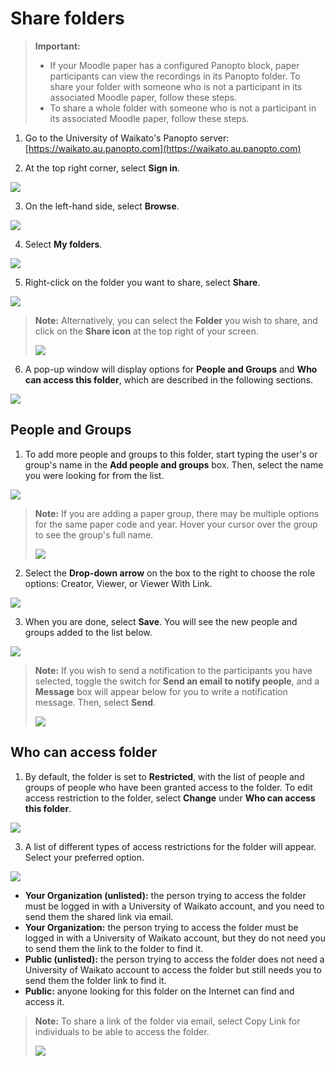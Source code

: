 # Share folders

> **Important:**
> * If your Moodle paper has a configured Panopto block, paper participants can view the recordings in its Panopto folder. To share your folder with someone who is not a participant in its associated Moodle paper, follow these steps.
> * To share a whole folder with someone who is not a participant in its associated Moodle paper, follow these steps.

1. Go to the University of Waikato's Panopto server: [https://waikato.au.panopto.com](https://waikato.au.panopto.com)

2. At the top right corner, select **Sign in**.

![](images/panopto-sign-in-highlight-guide.webp)

3. On the left-hand side, select **Browse**.
   
![](images/panopto-browse.png)

4. Select **My folders**.

![](images/panopto-my-folders.png)

5. Right-click on the folder you want to share, select **Share**.

![](images/panopto-share.png)

> **Note:**
> Alternatively, you can select the **Folder** you wish to share, and click on the **Share icon** at the top right of your screen.
> 
> ![](images/staff-panopto-share-folder-select-share-icon.webp)

6. A pop-up window will display options for **People and Groups** and **Who can access this folder**, which are described in the following sections.

![](images/staff-panopto-share-folder-share-tab.webp)

## People and Groups
1. To add more people and groups to this folder, start typing the user's or group's name in the **Add people and groups** box. Then, select the name you were looking for from the list.

![](images/staff-panopto-share-folder-add-people-groups-box.webp)

> **Note:**
> If you are adding a paper group, there may be multiple options for the same paper code and year. Hover your cursor over the group to see the group's full name.
> 
> ![](images/staff-panopto-share-folder-paper-groups-name.webp)

2. Select the **Drop-down arrow** on the box to the right to choose the role options: Creator, Viewer, or Viewer With Link.

![](images/staff-panopto-share-folder-role-option.webp)

3. When you are done, select **Save**. You will see the new people and groups added to the list below.

![](images/staff-panopto-share-folder-select-save.webp)

> **Note:**
> If you wish to send a notification to the participants you have selected, toggle the switch for **Send an email to notify people**, and a **Message** box will appear below for you to write a notification message. Then, select **Send**.
> 
> ![](images/staff-panopto-share-folder-notify-message.webp)

## Who can access folder

1. By default, the folder is set to **Restricted**, with the list of people and groups of people who have been granted access to the folder. To edit access restriction to the folder, select **Change** under **Who can access this folder**.

![](images/staff-panopto-share-folders-who-can-access-folder-select-change-v2.webp)
   
3. A list of different types of access restrictions for the folder will appear. Select your preferred option.

![](images/staff-panopto-share-folder-acesss-options.webp)

   * **Your Organization (unlisted):** the person trying to access the folder must be logged in with a University of Waikato account, and you need to send them the shared link via email.
   * **Your Organization:** the person trying to access the folder must be logged in with a University of Waikato account, but they do not need you to send them the link to the folder to find it.
   * **Public (unlisted):** the person trying to access the folder does not need a University of Waikato account to access the folder but still needs you to send them the folder link to find it.
   * **Public:** anyone looking for this folder on the Internet can find and access it.
> **Note:**
> To share a link of the folder via email, select Copy Link for individuals to be able to access the folder.
> 
> ![](images/staff-panopto-share-folder-copy-link.webp)
